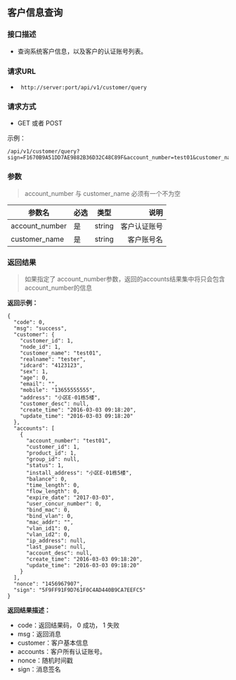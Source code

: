 ## 客户信息查询


### 接口描述

- 查询系统客户信息，以及客户的认证账号列表。

### 请求URL

- ` http://server:port/api/v1/customer/query `
      
### 请求方式

- GET 或者 POST  

示例：

    /api/v1/customer/query?sign=F1670B9A51DD7AE9882B36D32C48C89F&account_number=test01&customer_name=test01

### 参数

> account_number 与 customer_name 必须有一个不为空

| 参数名 | 必选 | 类型 | 说明 |
|---|:---|:---:|---:|
| account_number | 是 | string |客户认证账号 |
| customer_name | 是 | string |客户账号名 |

### 返回结果

> 如果指定了 account_number参数，返回的accounts结果集中将只会包含 account_number的信息

**返回示例：**

    {
      "code": 0,
      "msg": "success",
      "customer": {
        "customer_id": 1,
        "node_id": 1,
        "customer_name": "test01",
        "realname": "tester",
        "idcard": "4123123",
        "sex": 1,
        "age": 0,
        "email": "",
        "mobile": "13655555555",
        "address": "小区E-01栋5楼",
        "customer_desc": null,
        "create_time": "2016-03-03 09:18:20",
        "update_time": "2016-03-03 09:18:20"
      },
      "accounts": [
        {
          "account_number": "test01",
          "customer_id": 1,
          "product_id": 1,
          "group_id": null,
          "status": 1,
          "install_address": "小区E-01栋5楼",
          "balance": 0,
          "time_length": 0,
          "flow_length": 0,
          "expire_date": "2017-03-03",
          "user_concur_number": 0,
          "bind_mac": 0,
          "bind_vlan": 0,
          "mac_addr": "",
          "vlan_id1": 0,
          "vlan_id2": 0,
          "ip_address": null,
          "last_pause": null,
          "account_desc": null,
          "create_time": "2016-03-03 09:18:20",
          "update_time": "2016-03-03 09:18:20"
        }
      ],
      "nonce": "1456967907",
      "sign": "5F9FF91F9D761F0C4AD440B9CA7EEFC5"
    }

**返回结果描述：**

- code：返回结果码， 0 成功， 1 失败
- msg：返回消息
- customer：客户基本信息
- accounts：客户所有认证账号。
- nonce：随机时间戳
- sign：消息签名
